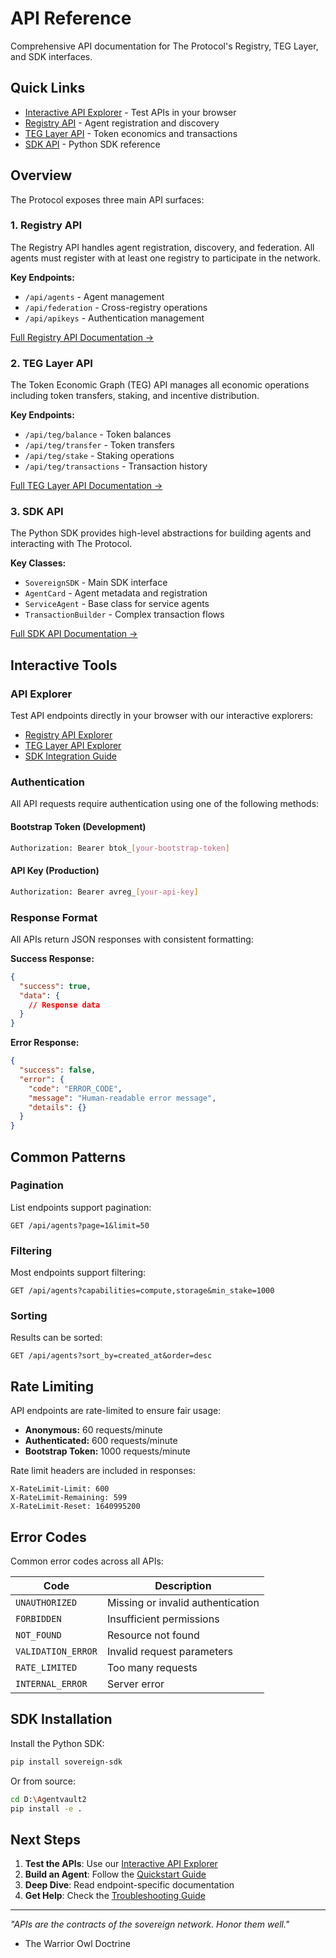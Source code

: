 # API Reference

Comprehensive API documentation for The Protocol's Registry, TEG Layer, and SDK interfaces.

## Quick Links

- [Interactive API Explorer](interactive/index.md) - Test APIs in your browser
- [Registry API](../AGENTVAULT_REGISTRY_API.md) - Agent registration and discovery
- [TEG Layer API](../AGENTVAULT_TEG_LAYER_API.md) - Token economics and transactions
- [SDK API](../AGENTVAULT_SDK_API.md) - Python SDK reference

## Overview

The Protocol exposes three main API surfaces:

### 1. Registry API
The Registry API handles agent registration, discovery, and federation. All agents must register with at least one registry to participate in the network.

**Key Endpoints:**
- `/api/agents` - Agent management
- `/api/federation` - Cross-registry operations
- `/api/apikeys` - Authentication management

[Full Registry API Documentation →](../AGENTVAULT_REGISTRY_API.md)

### 2. TEG Layer API
The Token Economic Graph (TEG) API manages all economic operations including token transfers, staking, and incentive distribution.

**Key Endpoints:**
- `/api/teg/balance` - Token balances
- `/api/teg/transfer` - Token transfers
- `/api/teg/stake` - Staking operations
- `/api/teg/transactions` - Transaction history

[Full TEG Layer API Documentation →](../AGENTVAULT_TEG_LAYER_API.md)

### 3. SDK API
The Python SDK provides high-level abstractions for building agents and interacting with The Protocol.

**Key Classes:**
- `SovereignSDK` - Main SDK interface
- `AgentCard` - Agent metadata and registration
- `ServiceAgent` - Base class for service agents
- `TransactionBuilder` - Complex transaction flows

[Full SDK API Documentation →](../AGENTVAULT_SDK_API.md)

## Interactive Tools

### API Explorer
Test API endpoints directly in your browser with our interactive explorers:
- [Registry API Explorer](interactive/registry-api-explorer.html)
- [TEG Layer API Explorer](interactive/teg-api-explorer.html)
- [SDK Integration Guide](interactive/sdk-integration-guide.html)

### Authentication

All API requests require authentication using one of the following methods:

#### Bootstrap Token (Development)
```bash
Authorization: Bearer btok_[your-bootstrap-token]
```

#### API Key (Production)
```bash
Authorization: Bearer avreg_[your-api-key]
```

### Response Format

All APIs return JSON responses with consistent formatting:

**Success Response:**
```json
{
  "success": true,
  "data": {
    // Response data
  }
}
```

**Error Response:**
```json
{
  "success": false,
  "error": {
    "code": "ERROR_CODE",
    "message": "Human-readable error message",
    "details": {}
  }
}
```

## Common Patterns

### Pagination
List endpoints support pagination:
```
GET /api/agents?page=1&limit=50
```

### Filtering
Most endpoints support filtering:
```
GET /api/agents?capabilities=compute,storage&min_stake=1000
```

### Sorting
Results can be sorted:
```
GET /api/agents?sort_by=created_at&order=desc
```

## Rate Limiting

API endpoints are rate-limited to ensure fair usage:
- **Anonymous:** 60 requests/minute
- **Authenticated:** 600 requests/minute
- **Bootstrap Token:** 1000 requests/minute

Rate limit headers are included in responses:
```
X-RateLimit-Limit: 600
X-RateLimit-Remaining: 599
X-RateLimit-Reset: 1640995200
```

## Error Codes

Common error codes across all APIs:

| Code | Description |
|------|-------------|
| `UNAUTHORIZED` | Missing or invalid authentication |
| `FORBIDDEN` | Insufficient permissions |
| `NOT_FOUND` | Resource not found |
| `VALIDATION_ERROR` | Invalid request parameters |
| `RATE_LIMITED` | Too many requests |
| `INTERNAL_ERROR` | Server error |

## SDK Installation

Install the Python SDK:
```bash
pip install sovereign-sdk
```

Or from source:
```bash
cd D:\Agentvault2
pip install -e .
```

## Next Steps

1. **Test the APIs**: Use our [Interactive API Explorer](interactive/)
2. **Build an Agent**: Follow the [Quickstart Guide](../getting-started/quickstart.md)
3. **Deep Dive**: Read endpoint-specific documentation
4. **Get Help**: Check the [Troubleshooting Guide](../troubleshooting/common-issues.md)

---

*"APIs are the contracts of the sovereign network. Honor them well."*
- The Warrior Owl Doctrine
